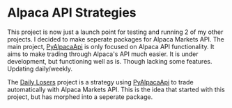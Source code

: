 # Alpaca API Strategies
This project is now just a launch point for testing and running 2 of my other projects. I decided to make seperate packages for Alpaca Markets API. The main project, [PyAlpacaApi](https://github.com/TexasCoding/py-alpaca-api) is only focused on Alpaca API functionality. It aims to make trading through Alpaca's API much easier. It is under development, but functioning well as is. Though lacking some features. Updating daily/weekly.

The [Daily Losers](https://github.com/TexasCoding/py-alpaca-daily-losers) project is a strategy using [PyAlpacaApi](https://github.com/TexasCoding/py-alpaca-api) to trade automatically with Alpaca Markets API. This is the idea that started with this project, but has morphed into a seperate package.



